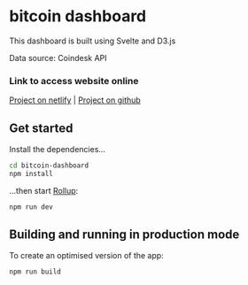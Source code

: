 # bitcoin dashboard

This dashboard is built using Svelte and D3.js

Data source: Coindesk API

### Link to access website online

[Project on netlify](https://bitcoin-dashboard.netlify.app "Project on netlify") | [Project on github](https://github.com/jamesgeorgewilliams/bitcoin-dashboard "Project on github")


## Get started

Install the dependencies...

```bash
cd bitcoin-dashboard
npm install
```

...then start [Rollup](https://rollupjs.org):

```bash
npm run dev
```


## Building and running in production mode

To create an optimised version of the app:

```bash
npm run build
```
